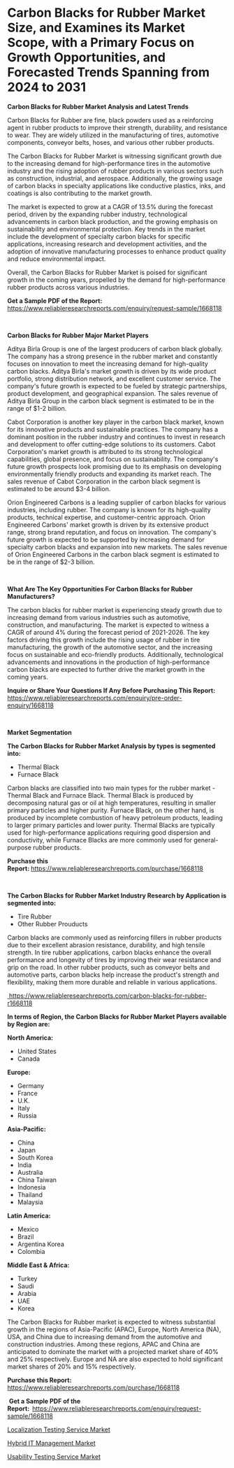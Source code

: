 <p><h1>Carbon Blacks for Rubber Market Size, and Examines its Market Scope, with a Primary Focus on Growth Opportunities, and Forecasted Trends Spanning from 2024 to 2031</h1></p><p><strong>Carbon Blacks for Rubber Market Analysis and Latest Trends</strong></p>
<p><p>Carbon Blacks for Rubber are fine, black powders used as a reinforcing agent in rubber products to improve their strength, durability, and resistance to wear. They are widely utilized in the manufacturing of tires, automotive components, conveyor belts, hoses, and various other rubber products.</p><p>The Carbon Blacks for Rubber Market is witnessing significant growth due to the increasing demand for high-performance tires in the automotive industry and the rising adoption of rubber products in various sectors such as construction, industrial, and aerospace. Additionally, the growing usage of carbon blacks in specialty applications like conductive plastics, inks, and coatings is also contributing to the market growth.</p><p>The market is expected to grow at a CAGR of 13.5% during the forecast period, driven by the expanding rubber industry, technological advancements in carbon black production, and the growing emphasis on sustainability and environmental protection. Key trends in the market include the development of specialty carbon blacks for specific applications, increasing research and development activities, and the adoption of innovative manufacturing processes to enhance product quality and reduce environmental impact.</p><p>Overall, the Carbon Blacks for Rubber Market is poised for significant growth in the coming years, propelled by the demand for high-performance rubber products across various industries.</p></p>
<p><strong>Get a Sample PDF of the Report:&nbsp;</strong> <a href="https://www.reliableresearchreports.com/enquiry/request-sample/1668118">https://www.reliableresearchreports.com/enquiry/request-sample/1668118</a></p>
<p>&nbsp;</p>
<p><strong>Carbon Blacks for Rubber Major Market Players</strong></p>
<p><p>Aditya Birla Group is one of the largest producers of carbon black globally. The company has a strong presence in the rubber market and constantly focuses on innovation to meet the increasing demand for high-quality carbon blacks. Aditya Birla's market growth is driven by its wide product portfolio, strong distribution network, and excellent customer service. The company's future growth is expected to be fueled by strategic partnerships, product development, and geographical expansion. The sales revenue of Aditya Birla Group in the carbon black segment is estimated to be in the range of $1-2 billion.</p><p>Cabot Corporation is another key player in the carbon black market, known for its innovative products and sustainable practices. The company has a dominant position in the rubber industry and continues to invest in research and development to offer cutting-edge solutions to its customers. Cabot Corporation's market growth is attributed to its strong technological capabilities, global presence, and focus on sustainability. The company's future growth prospects look promising due to its emphasis on developing environmentally friendly products and expanding its market reach. The sales revenue of Cabot Corporation in the carbon black segment is estimated to be around $3-4 billion.</p><p>Orion Engineered Carbons is a leading supplier of carbon blacks for various industries, including rubber. The company is known for its high-quality products, technical expertise, and customer-centric approach. Orion Engineered Carbons' market growth is driven by its extensive product range, strong brand reputation, and focus on innovation. The company's future growth is expected to be supported by increasing demand for specialty carbon blacks and expansion into new markets. The sales revenue of Orion Engineered Carbons in the carbon black segment is estimated to be in the range of $2-3 billion.</p></p>
<p>&nbsp;</p>
<p><strong>What Are The Key Opportunities For Carbon Blacks for Rubber Manufacturers?</strong></p>
<p><p>The carbon blacks for rubber market is experiencing steady growth due to increasing demand from various industries such as automotive, construction, and manufacturing. The market is expected to witness a CAGR of around 4% during the forecast period of 2021-2026. The key factors driving this growth include the rising usage of rubber in tire manufacturing, the growth of the automotive sector, and the increasing focus on sustainable and eco-friendly products. Additionally, technological advancements and innovations in the production of high-performance carbon blacks are expected to further drive the market growth in the coming years.</p></p>
<p><strong>Inquire or Share Your Questions If Any Before Purchasing This Report:</strong> <a href="https://www.reliableresearchreports.com/enquiry/pre-order-enquiry/1668118">https://www.reliableresearchreports.com/enquiry/pre-order-enquiry/1668118</a></p>
<p>&nbsp;</p>
<p><strong>Market Segmentation</strong></p>
<p><strong>The Carbon Blacks for Rubber Market Analysis by types is segmented into:</strong></p>
<p><ul><li>Thermal Black</li><li>Furnace Black</li></ul></p>
<p><p>Carbon blacks are classified into two main types for the rubber market - Thermal Black and Furnace Black. Thermal Black is produced by decomposing natural gas or oil at high temperatures, resulting in smaller primary particles and higher purity. Furnace Black, on the other hand, is produced by incomplete combustion of heavy petroleum products, leading to larger primary particles and lower purity. Thermal Blacks are typically used for high-performance applications requiring good dispersion and conductivity, while Furnace Blacks are more commonly used for general-purpose rubber products.</p></p>
<p><strong>Purchase this Report:&nbsp;</strong><a href="https://www.reliableresearchreports.com/purchase/1668118">https://www.reliableresearchreports.com/purchase/1668118</a></p>
<p>&nbsp;</p>
<p><strong>The Carbon Blacks for Rubber Market Industry Research by Application is segmented into:</strong></p>
<p><ul><li>Tire Rubber</li><li>Other Rubber Prouducts</li></ul></p>
<p><p>Carbon blacks are commonly used as reinforcing fillers in rubber products due to their excellent abrasion resistance, durability, and high tensile strength. In tire rubber applications, carbon blacks enhance the overall performance and longevity of tires by improving their wear resistance and grip on the road. In other rubber products, such as conveyor belts and automotive parts, carbon blacks help increase the product's strength and flexibility, making them more durable and reliable in various applications.</p></p>
<p><a href="https://www.reliableresearchreports.com/carbon-blacks-for-rubber-r1668118">&nbsp;https://www.reliableresearchreports.com/carbon-blacks-for-rubber-r1668118</a></p>
<p><strong>In terms of Region, the Carbon Blacks for Rubber Market Players available by Region are:</strong></p>
<p>
    <p> <strong> North America: </strong>
        <ul>
            <li>United States</li>
            <li>Canada</li>
        </ul>
        </p> 
    <p> <strong> Europe: </strong>
        <ul>
            <li>Germany</li>
            <li>France</li>
            <li>U.K.</li>
            <li>Italy</li>
            <li>Russia</li>
        </ul>
        </p> 
    <p> <strong> Asia-Pacific: </strong>
        <ul>
            <li>China</li>
            <li>Japan</li>
            <li>South Korea</li>
            <li>India</li>
            <li>Australia</li>
            <li>China Taiwan</li>
            <li>Indonesia</li>
            <li>Thailand</li>
            <li>Malaysia</li>
        </ul>
        </p> 
    <p> <strong> Latin America: </strong>
        <ul>
            <li>Mexico</li>
            <li>Brazil</li>
            <li>Argentina Korea</li>
            <li>Colombia</li>
        </ul>
        </p> 
    <p> <strong> Middle East & Africa: </strong>
        <ul>
            <li>Turkey</li>
            <li>Saudi</li>
            <li>Arabia</li>
            <li>UAE</li>
            <li>Korea</li>
        </ul>
    </p>
    </p>
<p><p>The Carbon Blacks for Rubber market is expected to witness substantial growth in the regions of Asia-Pacific (APAC), Europe, North America (NA), USA, and China due to increasing demand from the automotive and construction industries. Among these regions, APAC and China are anticipated to dominate the market with a projected market share of 40% and 25% respectively. Europe and NA are also expected to hold significant market shares of 20% and 15% respectively.</p></p>
<p><strong>Purchase this Report: </strong><a href="https://www.reliableresearchreports.com/purchase/1668118">https://www.reliableresearchreports.com/purchase/1668118</a></p>
<p>&nbsp;<strong>Get a Sample PDF of the Report:&nbsp;&nbsp;</strong><a href="https://www.reliableresearchreports.com/enquiry/request-sample/1668118">https://www.reliableresearchreports.com/enquiry/request-sample/1668118</a></p>
<p><strong></strong></p>
<p><p><a href="https://github.com/ashepherd82/Market-Research-Report-List-5/blob/main/localization-testing-service-market.md">Localization Testing Service Market</a></p><p><a href="https://github.com/myacatherineblakecaczo9vcsw/Market-Research-Report-List-3/blob/main/hybrid-it-management-market.md">Hybrid IT Management Market</a></p><p><a href="https://github.com/irfadac/Market-Research-Report-List-4/blob/main/usability-testing-service-market.md">Usability Testing Service Market</a></p></p>